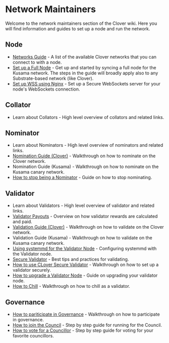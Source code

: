 # Network Maintainers

Welcome to the network maintainers section of the Clover wiki. Here you will find information and guides to set up a node and run the network.

## Node

* [Networks Guide](https://wiki.polkadot.network/docs/en/maintain-networks) - A list of the available Clover networks that you can connect to with a node.
* [Set up a Full Node](https://wiki.polkadot.network/docs/en/maintain-sync) - Get up and started by syncing a full node for the Kusama network. The steps in the guide will broadly apply also to any Substrate-based network \(like Clover\).
* [Set up WSS using Nginx](https://wiki.polkadot.network/docs/en/maintain-wss) - Set up a Secure WebSockets server for your node's WebSockets connection.

## Collator

* Learn about Collators - High level overview of collators and related links.

## Nominator

* Learn about Nominators - High level overview of nominators and related links.
* [Nomination Guide \(Clover\)](https://wiki.polkadot.network/docs/en/maintain-guides-how-to-nominate-polkadot) - Walkthrough on how to nominate on the Clover network.
* Nomination Guide \(Kusama\) - Walkthrough on how to nominate on the Kusama canary network.
* [How to stop being a Nominator](https://wiki.polkadot.network/docs/en/maintain-guides-how-to-unbond) - Guide on how to stop nominating.

## Validator

* Learn about Validators - High level overview of validator and related links.
* [Validator Payouts](https://wiki.polkadot.network/docs/en/maintain-guides-validator-payout) - Overview on how validator rewards are calculated and paid.
* [Validation Guide \(Clover\)](https://wiki.polkadot.network/docs/en/maintain-guides-how-to-validate-polkadot) - Walkthrough on how to validate on the Clover network.
* Validation Guide \(Kusama\) - Walkthrough on how to validate on the Kusama canary network.
* [Using systemmd for the Validator Node](https://wiki.polkadot.network/docs/en/maintain-guides-how-to-systemd) - Configuring systemmd with the Validator node.
* [Secure Validator](https://wiki.polkadot.network/docs/en/maintain-guides-secure-validator) - Best tips and practices for validating.
* [How to use CLover Secure Validator](https://wiki.polkadot.network/docs/en/maintain-guides-how-to-use-polkadot-secure-validator) - Walkthrough on how to set up a validator securely.
* [How to upgrade a Validator Node](https://wiki.polkadot.network/docs/en/maintain-guides-how-to-upgrade) - Guide on upgrading your validator node.
* [How to Chill](https://wiki.polkadot.network/docs/en/maintain-guides-how-to-chill) - Walkthrough on how to chill as a validator.

## Governance

* [How to pariticipate in Governance](https://wiki.polkadot.network/docs/en/maintain-guides-democracy) - Walkthrough on how to participate in governance.
* [How to join the Council](https://wiki.polkadot.network/docs/en/maintain-guides-how-to-join-council) - Step by step guide for running for the Council.
* [How to vote for a Councillor](https://wiki.polkadot.network/docs/en/maintain-guides-how-to-vote-councillor) - Step by step guide for voting for your favorite councillors.

